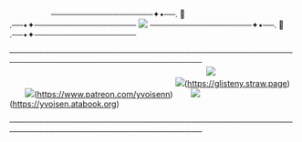         ──────────────────✦•──. 🖤 .──•✦──────────────────  ![](https://komarev.com/ghpvc/?username=yvoisen&color=73ae21&style=plastic&label=STALKERS&base=4274)  ──────────────────✦•──. 🖤 .──•✦──────────────────

────────────────────────────────────────────────────────────────────────────────────
                                                     
  
                                      ![](https://cdn.discordapp.com/attachments/934596480310853685/1410411775404540074/Untitled136_20250828005228.png?ex=68b43793&is=68b2e613&hm=fe656718857bd0cf61bbbee8a7ecda19c169bc468ec25b150f4d608922468e77&=&format=webp&quality=lossless&width=500&height=500)
  
  
    
                                          ![](https://cdn.discordapp.com/attachments/934596480310853685/1410374159888023702/image-removebg-preview_5_edit_90814676717912.png?ex=68b4148b&is=68b2c30b&hm=2dd3e32e022b459198f877a24b1ad4be26f72fe3ebb2d62758e89d65d5018056&)(https://glisteny.straw.page)    ![](https://cdn.discordapp.com/attachments/934596480310853685/1410374159539769448/image-removebg-preview_4_edit_90806593965830.png?ex=68b4148b&is=68b2c30b&hm=d9664fb26a025355f77c89b438c7b59a352b37deeda916afde69387b5bd306aa&)(https://www.patreon.com/yvoisenn)    ![](https://cdn.discordapp.com/attachments/934596480310853685/1410374160198406295/image-removebg-preview_6_edit_90822962387703.png?ex=68b4148b&is=68b2c30b&hm=5ef370f707ff96dbc4527f53970bebd78dc0cca603f7d86a78e5f5da41346640&)(https://yvoisen.atabook.org)

────────────────────────────────────────────────────────────────────────────────────
